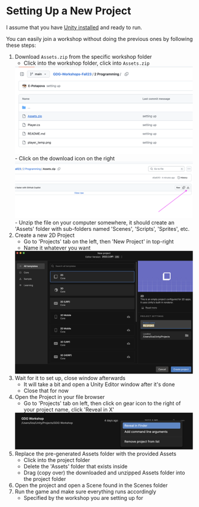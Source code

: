 # Setting Up a New Project
I assume that you have [Unity installed](./../Installing%20Unity/README.md) and ready to run.

You can easily join a workshop without doing the previous ones by following these steps:

1. Download `Assets.zip` from the specific workshop folder
    - Click into the workshop folder, click into `Assets.zip`
    <img src="assets-zip.png">
    - Click on the download icon on the right
    <img src="download.png">
    - Unzip the file on your computer somewhere, it should create an 'Assets' folder with sub-folders named 'Scenes', 'Scripts', 'Sprites', etc.
1. Create a new 2D Project
    - Go to 'Projects' tab on the left, then 'New Project' in top-right
    - Name it whatever you want
    <img src="create-proj.png">
1. Wait for it to set up, close window afterwards
    - It will take a bit and open a Unity Editor window after it's done
    - Close that for now
1. Open the Project in your file browser
    - Go to 'Projects' tab on left, then click on gear icon to the right of your project name, click 'Reveal in X'
    <img src="open-files.png">
1. Replace the pre-generated Assets folder with the provided Assets
    - Click into the project folder
    - Delete the 'Assets' folder that exists inside
    - Drag (copy over) the downloaded and unzipped Assets folder into the project folder
1. Open the project and open a Scene found in the Scenes folder
1. Run the game and make sure everything runs accordingly
    - Specified by the workshop you are setting up for